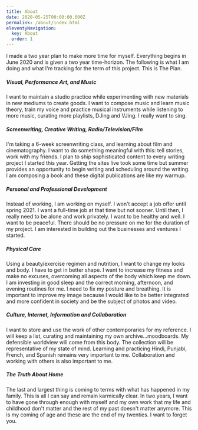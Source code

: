 ```yaml
---
title: About
date: 2020-05-25T00:00:00.000Z
permalink: /about/index.html
eleventyNavigation:
  key: About
  order: 1
---
```


I made a two year plan to make more time for myself. Everything begins in June 2020 and is given a two year time-horizon. The following is what I am doing and what I'm tracking for the term of this project. This is The Plan.

##### Visual, Performance Art, and Music

I want to maintain a studio practice while experimenting with new materials in new mediums to create goods. I want to compose music and learn music theory, train my voice and practice musical instruments while listening to more music, curating more playlists, DJing and VJing. I really want to sing.

##### Screenwriting, Creative Writing, Radio/Television/Film

I'm taking a 6-week screenwriting class, and learning about film and cinematography. I want to do something meaningful with this: tell stories, work with my friends. I plan to ship sophisticated content to every writing project I started this year. Getting the sites live took some time but summer provides an opportunity to begin writing and scheduling around the writing. I am composing a book and these digital publications are like my warmup.

##### Personal and Professional Development

Instead of working, I am working on myself. I won't accept a job offer until spring 2021. I want a full-time job at that time but not sooner. Until then, I really need to be alone and work privately. I want to be healthy and well. I want to be peaceful. There should be no pressure on me for the duration of my project. I am interested in building out the businesses and ventures I started.

##### Physical Care

Using a beauty/exercise regimen and nutrition, I want to change my looks and body. I have to get in better shape. I want to increase my fitness and make no excuses, overcoming all aspects of the body which keep me down. I am investing in good sleep and the correct morning, afternoon, and evening routines for me. I need to fix my posture and breathing. It is important to improve my image because I would like to be better integrated and more confident in society and be the subject of photos and video.

##### Culture, Internet, Information and Collaboration

I want to store and use the work of other contemporaries for my reference. I will keep a list, curating and maintaining my own archive...moodboards. My defensible worldview will come from this body. The collection will be representative of my state of mind. Learning and practicing Hindi, Punjabi, French, and Spanish remains very important to me. Collaboration and working with others is also important to me.

##### The Truth About Home

The last and largest thing is coming to terms with what has happened in my family. This is all I can say and remain karmically clear. In two years, I want to have gone through enough with myself and my own work that my life and childhood don't matter and the rest of my past doesn't matter anymore. This is my coming of age and these are the end of my twenties. I want to forget you.
